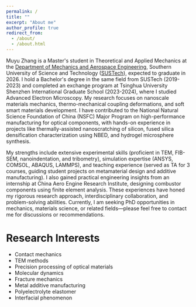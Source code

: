 ```yaml
---
permalink: /
title: ""
excerpt: "About me"
author_profile: true
redirect_from: 
  - /about/
  - /about.html
---
```


Muyu Zhang is a Master's student in Theoretical and Applied Mechanics at the [Department of Mechanics and Aerospace Engineering](https://mae.sustech.edu.cn/), Southern University of Science and Technology ([SUSTech](https://www.sustech.edu.cn/)), expected to graduate in 2026. I hold a Bachelor's degree in the same field from SUSTech (2019-2023) and completed an exchange program at Tsinghua University Shenzhen International Graduate School (2023-2024), where I studied Advanced Electron Microscopy. My research focuses on nanoscale materials mechanics, thermo-mechanical coupling deformations, and soft smart materials development. I have contributed to the National Natural Science Foundation of China (NSFC) Major Program on high-performance manufacturing for optical components, with hands-on experience in projects like thermally-assisted nanoscratching of silicon, fused silica densification characterization using NBED, and hydrogel microsphere synthesis. 

My strengths include extensive experimental skills (proficient in TEM, FIB-SEM, nanoindentation, and tribometry), simulation expertise (ANSYS, COMSOL, ABAQUS, LAMMPS), and teaching experience (served as TA for 3 courses, guiding student projects on metamaterial design and additive manufacturing). I also gained practical engineering insights from an internship at China Aero Engine Research Institute, designing combustor components using finite element analysis. These experiences have honed my rigorous research approach, interdisciplinary collaboration, and problem-solving abilities. Currently, I am seeking PhD opportunities in mechanics, materials science, or related fields—please feel free to contact me for discussions or recommendations.


Research Interests
======
* Contact mechanics
* TEM methods
* Precision processing of optical materials
* Molecular dynamics
* Fracture mechanics
* Metal additive manufacturing
* Polyelectrolyte elastomer
* Interfacial phenomenon  

